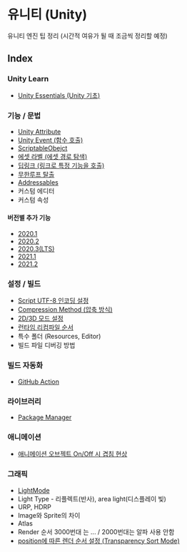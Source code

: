 # 유니티 (Unity)
유니티 엔진 팁 정리 (시간적 여유가 될 때 조금씩 정리할 예정)

## Index

### Unity Learn
- [Unity Essentials (Unity 기초)](UnityEssentials.md)

### 기능 / 문법
- [Unity Attribute](UnityAttribute.md)
- [Unity Event (함수 호출)](UnityEvent.md)
- [ScriptableObejct](ScriptableObejct.md)
- [에셋 라벨 (에셋 경로 탐색)](AssetLabel.md)
- [딥링크 (링크로 특정 기능을 호출)](DeepLink.md)
- [무한루프 탈출](BreakInfiniteLoop.md)
- [Addressables](Addressables.md)
- 커스텀 에디터
- 커스텀 속성

#### 버전별 추가 기능
- [2020.1](2020_1.md)
- [2020.2](2020_2.md)
- [2020.3(LTS)](2020_3.md)
- [2021.1](2021_1.md)
- [2021.2](2021_2.md)

### 설정 / 빌드
- [Script UTF-8 인코딩 설정](ScriptEncodingUTF8.md)
- [Compression Method (압축 방식)](CompressionMethod.md)
- [2D/3D 모드 설정](2D3DMode.md)
- [런타임 리컴파일 순서](Recompile.md)
- 특수 폴더 (Resources, Editor)
- 빌드 파일 디버깅 방법

### 빌드 자동화
- [GitHub Action](GitHubActionUnityBuild.md)

### 라이브러리
- [Package Manager](PackageManager.md)

### 애니메이션
- [애니메이션 오브젝트 On/Off 시 겹침 현상](AnimationOverlap.md)

### 그래픽
- [LightMode](LightMode.md)
- Light Type - 리플렉트(반사), area light(디스플레이 빛)
- URP, HDRP
- Image와 Sprite의 차이
- Atlas
- Render 순서 3000번대 는 ... / 2000번대는 알파 사용 안함
- [position에 따른 렌더 순서 설정 (Transparency Sort Mode)](TransparencySortMode.md)

